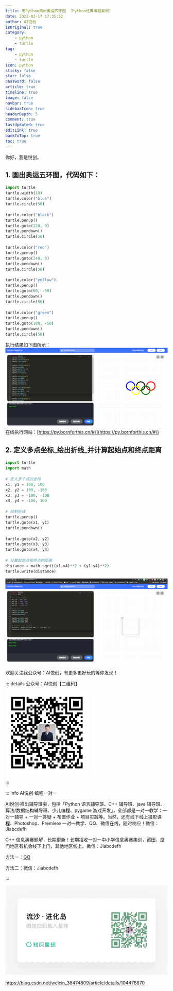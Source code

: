 ```yaml
---
title: 用Python画出奥运五环图 （Python经典编程案例）
date: 2022-02-17 17:35:52
author: AI悦创
isOriginal: true
category: 
    - python
    - turtle
tag:
    - python
    - turtle
icon: python
sticky: false
star: false
password: false
article: true
timeline: true
image: false
navbar: true
sidebarIcon: true
headerDepth: 5
comment: true
lastUpdated: true
editLink: true
backToTop: true
toc: true
---
```


你好，我是悦创。

## 1. 画出奥运五环图，代码如下：
```python
import turtle
turtle.width(10)
turtle.color("blue")
turtle.circle(50)

turtle.color("black")
turtle.penup()
turtle.goto(120, 0)
turtle.pendown()
turtle.circle(50)

turtle.color("red")
turtle.penup()
turtle.goto(240, 0)
turtle.pendown()
turtle.circle(50)

turtle.color("yellow")
turtle.penup()
turtle.goto(60, -50)
turtle.pendown()
turtle.circle(50)

turtle.color("green")
turtle.penup()
turtle.goto(180, -50)
turtle.pendown()
turtle.circle(50)
```

执行结果如下图所示：
![在这里插入图片描述](./17.assets/43f73c263c1f44309434e2ecd0b3ac48.png)
在线执行网站：[https://py.bornforthis.cn/#/](https://py.bornforthis.cn/#/)



## 2. 定义多点坐标_绘出折线_并计算起始点和终点距离

```python
import turtle
import math

# 定义多个点的坐标
x1, y1 = 100, 100
x2, y2 = 100, -100
x3, y3 = -100, -100
x4, y4 = -100, 100

# 绘制折线
turtle.penup()
turtle.goto(x1, y1)
turtle.pendown()

turtle.goto(x2, y2)
turtle.goto(x3, y3)
turtle.goto(x4, y4)

# 计算起始点和终点的距离
distance = math.sqrt((x1-x4)**2 + (y1-y4)**2)
turtle.write(distance)
```



![在这里插入图片描述](./17.assets/3e220597f69e4c94b09616b939292b8e.png)

欢迎关注我公众号：AI悦创，有更多更好玩的等你发现！

::: details 公众号：AI悦创【二维码】

![](/gzh.jpg)

:::

::: info AI悦创·编程一对一

AI悦创·推出辅导班啦，包括「Python 语言辅导班、C++ 辅导班、java 辅导班、算法/数据结构辅导班、少儿编程、pygame 游戏开发」，全部都是一对一教学：一对一辅导 + 一对一答疑 + 布置作业 + 项目实践等。当然，还有线下线上摄影课程、Photoshop、Premiere 一对一教学、QQ、微信在线，随时响应！微信：Jiabcdefh

C++ 信息奥赛题解，长期更新！长期招收一对一中小学信息奥赛集训，莆田、厦门地区有机会线下上门，其他地区线上。微信：Jiabcdefh

方法一：[QQ](http://wpa.qq.com/msgrd?v=3&uin=1432803776&site=qq&menu=yes)

方法二：微信：Jiabcdefh

:::

![](/zsxq.jpg)

https://blog.csdn.net/weixin_36474809/article/details/104476870
